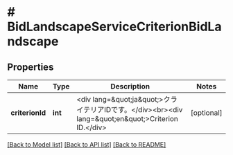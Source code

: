 # # BidLandscapeServiceCriterionBidLandscape

## Properties

Name | Type | Description | Notes
------------ | ------------- | ------------- | -------------
**criterionId** | **int** | &lt;div lang&#x3D;\&quot;ja\&quot;&gt;クライテリアIDです。&lt;/div&gt;&lt;br&gt;&lt;div lang&#x3D;\&quot;en\&quot;&gt;Criterion ID.&lt;/div&gt; | [optional] 

[[Back to Model list]](../../README.md#documentation-for-models) [[Back to API list]](../../README.md#documentation-for-api-endpoints) [[Back to README]](../../README.md)


